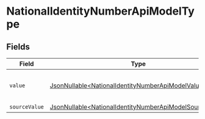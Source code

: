 # NationalIdentityNumberApiModelType


## Fields

| Field                                                                                                                            | Type                                                                                                                             | Required                                                                                                                         | Description                                                                                                                      | Example                                                                                                                          |
| -------------------------------------------------------------------------------------------------------------------------------- | -------------------------------------------------------------------------------------------------------------------------------- | -------------------------------------------------------------------------------------------------------------------------------- | -------------------------------------------------------------------------------------------------------------------------------- | -------------------------------------------------------------------------------------------------------------------------------- |
| `value`                                                                                                                          | [JsonNullable\<NationalIdentityNumberApiModelValue>](../../models/components/NationalIdentityNumberApiModelValue.md)             | :heavy_minus_sign:                                                                                                               | The type of the national identity number                                                                                         | ssn                                                                                                                              |
| `sourceValue`                                                                                                                    | [JsonNullable\<NationalIdentityNumberApiModelSourceValue>](../../models/components/NationalIdentityNumberApiModelSourceValue.md) | :heavy_minus_sign:                                                                                                               | N/A                                                                                                                              |                                                                                                                                  |